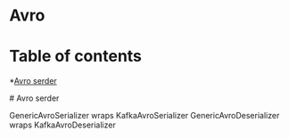 **Avro**
=============

# Table of contents

*[Avro serder](#avro-serder)

<a name="avro-serder"/>
# Avro serder

GenericAvroSerializer wraps KafkaAvroSerializer
GenericAvroDeserializer wraps KafkaAvroDeserializer
